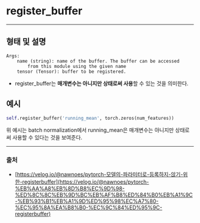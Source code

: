 # register_buffer
------
## 형태 및 설명

```
Args:
    name (string): name of the buffer. The buffer can be accessed
        from this module using the given name
    tensor (Tensor): buffer to be registered.
```

- register_buffer는 **매개변수는 아니지만 상태로써 사용**할 수 있는 것을 의미한다.

## 예시

```python
self.register_buffer('running_mean', torch.zeros(num_features))
```

 위 예시는 batch normalization에서 running_mean은 매개변수는 아니지만 상태로써 사용할 수 있다는 것을 보여준다.

---

### 출처

- [https://velog.io/@nawnoes/pytorch-모델의-파라미터로-등록하지-않기-위한-registerbuffer](https://velog.io/@nawnoes/pytorch-%EB%AA%A8%EB%8D%B8%EC%9D%98-%ED%8C%8C%EB%9D%BC%EB%AF%B8%ED%84%B0%EB%A1%9C-%EB%93%B1%EB%A1%9D%ED%95%98%EC%A7%80-%EC%95%8A%EA%B8%B0-%EC%9C%84%ED%95%9C-registerbuffer)